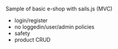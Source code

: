 Sample of basic e-shop with sails.js (MVC)
- login/register
- no loggedin/user/admin policies
- safety
- product CRUD
